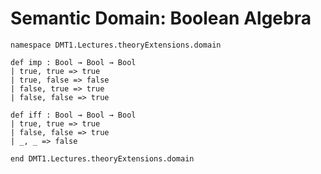 # Semantic Domain: Boolean Algebra

<!-- toc -->

```lean
namespace DMT1.Lectures.theoryExtensions.domain

def imp : Bool → Bool → Bool
| true, true => true
| true, false => false
| false, true => true
| false, false => true

def iff : Bool → Bool → Bool
| true, true => true
| false, false => true
| _, _ => false

end DMT1.Lectures.theoryExtensions.domain
```

